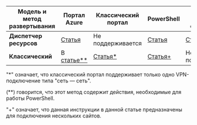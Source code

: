 | **Модель и метод развертывания** | **Портал Azure** | **Классический портал** | **PowerShell** | **Интерфейс командной строки Azure** |
| --- | --- | --- | --- | --- |
| **Диспетчер ресурсов** |[Статья](../articles/vpn-gateway/vpn-gateway-howto-site-to-site-resource-manager-portal.md) |Не поддерживается |[Статья](../articles/vpn-gateway/vpn-gateway-create-site-to-site-rm-powershell.md) | [Статья](../articles/vpn-gateway/vpn-gateway-howto-site-to-site-resource-manager-cli.md) |
| **Классический** |В [статье**](../articles/vpn-gateway/vpn-gateway-howto-site-to-site-classic-portal.md) |[Статья*](../articles/vpn-gateway/vpn-gateway-site-to-site-create.md) |[Статья+](../articles/vpn-gateway/vpn-gateway-multi-site.md) | Не поддерживается |

"*" означает, что классический портал поддерживает только одно VPN-подключение типа "сеть — сеть".

(**) говорится, что этот метод содержит действия, необходимые для работы PowerShell.

"+" означает, что данная инструкции в данной статье предназначены для подключения нескольких сайтов.